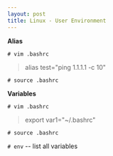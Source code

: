 ```yaml
---
layout: post
title: Linux - User Environment
---
```


**Alias**

`# vim .bashrc`
> alias test="ping 1.1.1.1 -c 10"

`# source .bashrc`

**Variables**

`# vim .bashrc`
> export var1="~/.bashrc"

`# source .bashrc`

`# env` -- list all variables